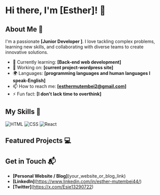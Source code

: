 # Hi there, I'm [Esther]! 👋



## About Me 🚀

I'm a passionate **[Junior Developer ]**. I love tackling complex problems, learning new skills, and collaborating with diverse teams to create innovative solutions.

- 🌱 Currently learning: **[Back-end web development]**
- 🔭 Working on: **[current project-wordpress site]**
- 🌍 Languages: **[programming languages and human languages I speak-English]**
- 📫 How to reach me: **[esthermutembei2@gmail.com]**
- ⚡ Fun fact: **[I don't lack time to overthink]**

## My Skills 🧠

![HTML](https://img.shields.io/badge/-HTML-E34F26?style=flat-square&logo=html5&logoColor=white)
![CSS](https://img.shields.io/badge/-CSS-1572B6?style=flat-square&logo=css3&logoColor=white)
![React](https://img.shields.io/badge/-React-61DAFB?style=flat-square&logo=react&logoColor=black)

## Featured Projects 💻



## Get in Touch 📬

- **[Personal Website / Blog]**(your_website_or_blog_link)
- **[LinkedIn]**(https://www.linkedin.com/in/esther-mutembei44/)
- **[Twitter]**(https://x.com/Esie13290722)



